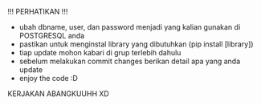 !!! PERHATIKAN !!!

- ubah dbname, user, dan password menjadi yang kalian gunakan di POSTGRESQL anda
- pastikan untuk menginstal library yang dibutuhkan (pip install [library])
- tiap update mohon kabari di grup terlebih dahulu
- sebelum melakukan commit changes berikan detail apa yang anda update
- enjoy the code :D


KERJAKAN ABANGKUUHH XD
